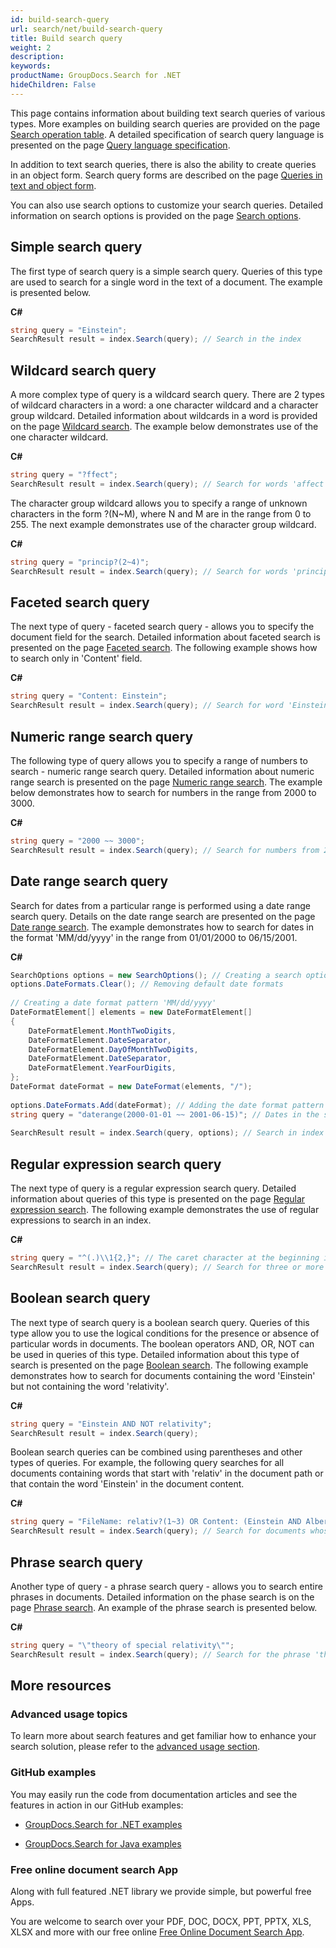 ```yaml
---
id: build-search-query
url: search/net/build-search-query
title: Build search query
weight: 2
description: 
keywords: 
productName: GroupDocs.Search for .NET
hideChildren: False
---
```

This page contains information about building text search queries of various types. More examples on building search queries are provided on the page [Search operation table](Search%2Boperation%2Btable.html). A detailed specification of search query language is presented on the page [Query language specification](Query%2Blanguage%2Bspecification.html).

In addition to text search queries, there is also the ability to create queries in an object form. Search query forms are described on the page [Queries in text and object form](Queries%2Bin%2Btext%2Band%2Bobject%2Bform.html).

You can also use search options to customize your search queries. Detailed information on search options is provided on the page [Search options](Search%2Boptions.html).

## Simple search query

The first type of search query is a simple search query. Queries of this type are used to search for a single word in the text of a document. The example is presented below.

**C#**

```csharp
string query = "Einstein";
SearchResult result = index.Search(query); // Search in the index
```

## Wildcard search query

A more complex type of query is a wildcard search query. There are 2 types of wildcard characters in a word: a one character wildcard and a character group wildcard. Detailed information about wildcards in a word is provided on the page [Wildcard search](Wildcard%2Bsearch.html). The example below demonstrates use of the one character wildcard.

**C#**

```csharp
string query = "?ffect";
SearchResult result = index.Search(query); // Search for words 'affect', 'effect', ets.
```

The character group wildcard allows you to specify a range of unknown characters in the form ?(N~M), where N and M are in the range from 0 to 255. The next example demonstrates use of the character group wildcard.

**C#**

```csharp
string query = "princip?(2~4)";
SearchResult result = index.Search(query); // Search for words 'principal', 'principle', 'principles', 'principally', ets.
```

## Faceted search query

The next type of query - faceted search query - allows you to specify the document field for the search. Detailed information about faceted search is presented on the page [Faceted search](Faceted%2Bsearch.html). The following example shows how to search only in 'Content' field.

**C#**

```csharp
string query = "Content: Einstein";
SearchResult result = index.Search(query); // Search for word 'Einstein' only in 'Content' field
```

## Numeric range search query

The following type of query allows you to specify a range of numbers to search - numeric range search query. Detailed information about numeric range search is presented on the page [Numeric range search](Numeric%2Brange%2Bsearch.html). The example below demonstrates how to search for numbers in the range from 2000 to 3000.

**C#**

```csharp
string query = "2000 ~~ 3000";
SearchResult result = index.Search(query); // Search for numbers from 2000 to 3000
```

## Date range search query

Search for dates from a particular range is performed using a date range search query. Details on the date range search are presented on the page [Date range search](Date%2Brange%2Bsearch.html). The example demonstrates how to search for dates in the format 'MM/dd/yyyy' in the range from 01/01/2000 to 06/15/2001.

**C#**

```csharp
SearchOptions options = new SearchOptions(); // Creating a search options object
options.DateFormats.Clear(); // Removing default date formats
 
// Creating a date format pattern 'MM/dd/yyyy'
DateFormatElement[] elements = new DateFormatElement[]
{
    DateFormatElement.MonthTwoDigits,
    DateFormatElement.DateSeparator,
    DateFormatElement.DayOfMonthTwoDigits,
    DateFormatElement.DateSeparator,
    DateFormatElement.YearFourDigits,
};
DateFormat dateFormat = new DateFormat(elements, "/");
 
options.DateFormats.Add(dateFormat); // Adding the date format pattern to the date format collection
string query = "daterange(2000-01-01 ~~ 2001-06-15)"; // Dates in the search query are always specified in the format 'yyyy-MM-dd'
 
SearchResult result = index.Search(query, options); // Search in index
```

## Regular expression search query

The next type of query is a regular expression search query. Detailed information about queries of this type is presented on the page [Regular expression search](Regular%2Bexpression%2Bsearch.html). The following example demonstrates the use of regular expressions to search in an index.

**C#**

```csharp
string query = "^(.)\\1{2,}"; // The caret character at the beginning indicates that this is a regular expression search query
SearchResult result = index.Search(query); // Search for three or more identical characters in a row
```

## Boolean search query

The next type of search query is a boolean search query. Queries of this type allow you to use the logical conditions for the presence or absence of particular words in documents. The boolean operators AND, OR, NOT can be used in queries of this type. Detailed information about this type of search is presented on the page [Boolean search](Boolean%2Bsearch.html). The following example demonstrates how to search for documents containing the word 'Einstein' but not containing the word 'relativity'.

**C#**

```csharp
string query = "Einstein AND NOT relativity";
SearchResult result = index.Search(query);
```

Boolean search queries can be combined using parentheses and other types of queries. For example, the following query searches for all documents containing words that start with 'relativ' in the document path or that contain the word 'Einstein' in the document content.

**C#**

```csharp
string query = "FileName: relativ?(1~3) OR Content: (Einstein AND Albert)";
SearchResult result = index.Search(query); // Search for documents whose paths contain 'relative', 'relativity', ets., or documents containing both 'Einstein' and 'Albert' in the content
```

## Phrase search query

Another type of query - a phrase search query - allows you to search entire phrases in documents. Detailed information on the phase search is on the page [Phrase search](Phrase%2Bsearch.html). An example of the phrase search is presented below.

**C#**

```csharp
string query = "\"theory of special relativity\"";
SearchResult result = index.Search(query); // Search for the phrase 'theory of special relativity'
```

## More resources

### Advanced usage topics

To learn more about search features and get familiar how to enhance your search solution, please refer to the [advanced usage section](Advanced%2BUsage.html).

### GitHub examples

You may easily run the code from documentation articles and see the features in action in our GitHub examples:

*   [GroupDocs.Search for .NET examples](https://github.com/groupdocs-search/GroupDocs.Search-for-.NET)
    
*   [GroupDocs.Search for Java examples](https://github.com/groupdocs-search/GroupDocs.Search-for-Java)
    

### Free online document search App

Along with full featured .NET library we provide simple, but powerful free Apps.

You are welcome to search over your PDF, DOC, DOCX, PPT, PPTX, XLS, XLSX and more with our free online [Free Online Document Search App](https://products.groupdocs.app/search).

